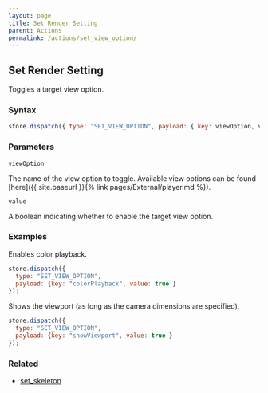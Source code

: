 ```yaml
---
layout: page
title: Set Render Setting
parent: Actions
permalink: /actions/set_view_option/
---
```


## Set Render Setting

Toggles a target view option.

### Syntax

```js
store.dispatch({ type: "SET_VIEW_OPTION", payload: { key: viewOption, value } });
```

### Parameters

`viewOption`

The name of the view option to toggle. Available view options can be found [here]({{ site.baseurl }}{% link pages/External/player.md %}).

`value`

A boolean indicating whether to enable the target view option.

### Examples

Enables color playback.

```js
store.dispatch({
  type: "SET_VIEW_OPTION",
  payload: {key: "colorPlayback", value: true }
});
```

Shows the viewport (as long as the camera dimensions are specified).

```js
store.dispatch({
  type: "SET_VIEW_OPTION",
  payload: {key: "showViewport", value: true }
});
```

### Related

- [set_skeleton](./set_skeleton.md)
